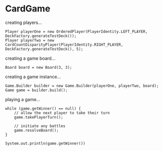 CardGame
========

creating players...
```
Player playerOne = new OrderedPlayer(PlayerIdentity.LEFT_PLAYER, DeckFactory.generateTestDeck());
Player playerTwo = new CardCountDisparityPlayer(PlayerIdentity.RIGHT_PLAYER, DeckFactory.generateTestDeck(), 5);
```

creating a game board...
```
Board board = new Board(3, 3);
```

creating a game instance...
```
Game.Builder builder = new Game.Builder(playerOne, playerTwo, board);
Game game = builder.build();
```

playing a game...
```
while (game.getWinner() == null) {
	// allow the next player to take their turn
	game.takePlayerTurn();

	// initiate any battles
	game.resolveBoard();
}

System.out.println(game.getWinner())
```
